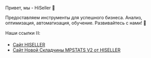 Привет, мы - HiSeller 👋

Предоставляем инструменты для успешного бизнеса. Анализ, оптимизация, автоматизация, обучение. Развивайтесь с нами! 🚀 

Наши ссылки ⛓️:
- [Сайт HISELLER](https://hiseller.ru/)
- [Сайт Новой Складчины MPSTATS V2 от HISELLER](https://mpstats.hiseller.ru/?source=github)
